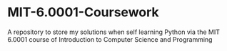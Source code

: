 # MIT-6.0001-Coursework

A repository to store my solutions when self learning Python via the MIT 6.0001 course of Introduction to Computer Science and Programming 
